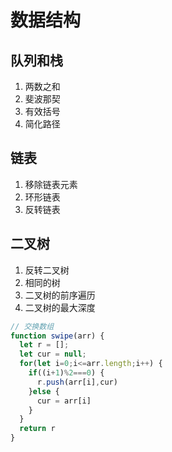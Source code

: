# 数据结构
## 队列和栈
1. 两数之和
2. 斐波那契
3. 有效括号
4. 简化路径

## 链表
1. 移除链表元素
2. 环形链表
3. 反转链表

## 二叉树
1. 反转二叉树
2. 相同的树
3. 二叉树的前序遍历
4. 二叉树的最大深度

```js
// 交换数组
function swipe(arr) {
  let r = [];
  let cur = null;
  for(let i=0;i<=arr.length;i++) {
    if((i+1)%2===0) {
      r.push(arr[i],cur)
    }else {
      cur = arr[i]
    }
  }
  return r
}
```

